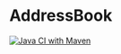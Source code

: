 # AddressBook
[![Java CI with Maven](https://github.com/Rayatk/Lab-5/actions/workflows/maven.yml/badge.svg)](https://github.com/Rayatk/Lab-5/actions/workflows/maven.yml)
